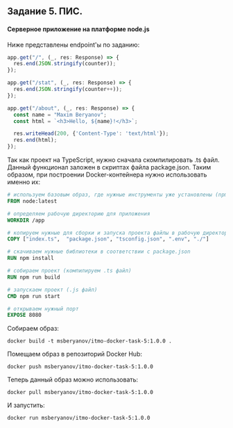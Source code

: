 ## Задание 5. ПИС.

#### Серверное приложение на платформе node.js

Ниже представлены endpoint'ы по заданию:
```js
app.get("/", (_, res: Response) => {
  res.end(JSON.stringify(counter));
});

app.get("/stat", (_, res: Response) => {
  res.end(JSON.stringify(counter++));
});

app.get("/about", (_, res: Response) => {
  const name = "Maxim Beryanov";
  const html = `<h3>Hello, ${name}!</h3>`;

  res.writeHead(200, {'Content-Type': 'text/html'});
  res.end(html);
});
```

Так как проект на TypeScript, нужно сначала скомпилировать .ts файл. Данный функционал заложен в скриптах файла package.json. Таким образом, при построении Docker-контейнера нужно использовать именно их:
```dockerfile
# используем базовым образ, где нужные инструменты уже установлены (npm, node)
FROM node:latest

# определяем рабочую директорию для приложения
WORKDIR /app

# копируем нужные для сборки и запуска проекта файлы в рабочую директорию 
COPY ["index.ts",  "package.json", "tsconfig.json", ".env", "./"]

# скачиваем нужные библиотеки в соответствии с package.json
RUN npm install

# собираем проект (компилируем .ts файл)
RUN npm run build

# запускаем проект (.js файл)
CMD npm run start

# открываем нужный порт
EXPOSE 8080
```

Собираем образ:
```text
docker build -t msberyanov/itmo-docker-task-5:1.0.0 .
```

Помещаем образ в репозиторий Docker Hub:
```text
docker push msberyanov/itmo-docker-task-5:1.0.0
```

Теперь данный образ можно использовать:
```text
docker pull msberyanov/itmo-docker-task-5:1.0.0
```

И запустить:
```text
docker run msberyanov/itmo-docker-task-5:1.0.0
```